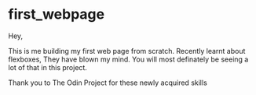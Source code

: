 # first_webpage

Hey, 

This is me building my first web page from scratch.
Recently learnt about flexboxes, They have blown my mind. You will most definately be seeing a lot of that in this project.

Thank you to The Odin Project for these newly acquired skills